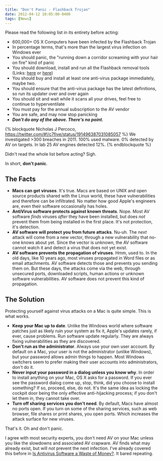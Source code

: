 ```yaml
---
title: "Don't Panic - Flashback Trojan"
date: 2012-04-12 10:05:00-0400
tags: [News]
---
```


Please read the following list in its entirety before acting:

* 600,000+ OS X Computers have been infected by the Flashback Trojan
* In percentage terms, that's more than the largest virus infection on Windows ever
* You should panic, the "running down a corridor screaming with your hair on fire" kind of panic
* You should download, install and run all the Flashback removal tools (Links: [here](http://download.cnet.com/Flashback-Removal-Tool/3000-2239_4-75700492.html?tag=mncol;txt) or [here](http://www.kaspersky.com/about/news/virus/2012/Kaspersky_Lab_Offers_Kaspersky_Flashback_Removal_Tool))
* You should buy and install at least one anti-virus package immediately, maybe two.
* You should ensure that the anti-virus package has the latest definitions, so run its updater over and over again
* You should sit and wait while it scans all your drives, feel free to continue to hyperventilate
* You must pay for the annual subscription to the AV vendor
* You are safe, and may now stop panicking
* **_Don't do any of the above. There's no point._**

{% blockquote Nicholas J Percoco, https://twitter.com/#!/c7five/status/191496387031085057 %}
We investigated >300 breaches in 2011. 100% used malware. 0% detected by AV on targets. In lab 25 AV engines detected 12%.
{% endblockquote %}

Didn't read the whole list before acting? Sigh.

In short, **don't panic**.

## The Facts

* **Macs can get viruses**. It's true. Macs are based on UNIX and open source products shared with the Linux world, these have vulnerabilities and therefore can be infiltrated. No matter how good Apple's engineers are, even their software occasionally has holes.
* **AntiVirus software protects against known threats**. Nope. Most AV software *finds* viruses *after* they have been installed, but does *not* prevent them from being installed in the first place. It's not protection, it's detection.
* **AV software will protect you from future attacks**. Nu-uh. The *next* attack will come from a new vector, through a new vulnerability that no-one knows about yet. Since the vector is unknown, the AV software cannot watch it and detect a virus that does not yet exist.
* **AV software prevents the propagation of viruses**. Hmm, used to. In the old days, like 10 years ago, most viruses propagated in Word files or as email attachments. AV software detects those and prevents you sending them on. But these days, the attacks come via the web, through unsecured ports, downloaded scripts, human actions or unknown software vulnerabilities. AV software does not prevent this kind of propagation.

## The Solution

Protecting yourself against virus attacks on a Mac is quite simple. This is what works.

* **Keep your Mac up to date**. Unlike the Windows world where software patches just as likely ruin your system as fix it, Apple's updates rarely, if ever, cause problems. Run software update regularly. They are always fixing vulnerabilities as they are discovered.
* **Don't run as the administrator**. Always use your own user account. By default on a Mac, your user is not the administrator (unlike Windows), but your password allows admin things to happen. Most Windows switchers seem to prefer making their user accounts into administrators, don't do it.
* **Never input your password in a dialog unless you know why**. In order to install anything on your Mac, OS X asks for a password. If you ever see the password dialog come up, stop, think, did you choose to install something? If so, proceed, else, do not. It's the same idea as locking the cockpit door being the only effective anti-hijacking process; if you don't let them in, they cannot take over.
* **Turn off sharing services you don't need**. By default, Macs have almost no ports open. If you turn on some of the sharing services, such as web browser, file shares or print shares, you open ports. Which increases the attack surface for new viruses.

That's it. Oh and don't panic.

I agree with most security experts, you don't need AV on your Mac unless you like the slowdowns and associated AV crapware. AV finds what may already exist, but will *not* prevent the next infection.  I've already covered this before in [Is Antivirus Software a Waste of Money?](https://hiltmon.com/blog/2012/03/05/is-antivirus-software-a-waste-of-money/). It bared repeating.
